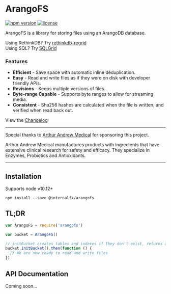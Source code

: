# ArangoFS

[![npm version](https://img.shields.io/npm/v/@internalfx/arangofs.svg)](https://www.npmjs.com/package/@internalfx/arangofs) [![license](https://img.shields.io/npm/l/@internalfx/arangofs.svg)](https://github.com/internalfx/@internalfx/arangofs/blob/master/LICENSE)

ArangoFS is a library for storing files using an ArangoDB database.

Using RethinkDB? Try [rethinkdb-regrid](https://github.com/internalfx/rethinkdb-regrid)<br>
Using SQL? Try [SQLGrid](https://github.com/internalfx/sqlgrid)

### Features

- **Efficient** - Save space with automatic inline deduplication.
- **Easy** - Read and write files as if they were on disk with developer friendly APIs.
- **Revisions** - Keeps multiple versions of files.
- **Byte-range Capable** - Supports byte ranges to allow for streaming media.
- **Consistent** - Sha256 hashes are calculated when the file is written, and verified when read back out.

View the [Changelog](https://github.com/internalfx/arangofs/blob/master/CHANGELOG.md)

---

Special thanks to [Arthur Andrew Medical](http://www.arthurandrew.com/) for sponsoring this project.

Arthur Andrew Medical manufactures products with ingredients that have extensive clinical research for safety and efficacy. They specialize in Enzymes, Probiotics and Antioxidants.

---

## Installation

Supports node v10.12+

```
npm install --save @internalfx/arangofs
```

## TL;DR

```javascript
var ArangoFS = require('arangofs')

var bucket = ArangoFS()

// initBucket creates tables and indexes if they don't exist, returns a promise.
bucket.initBucket().then(function () {
  // We are now ready to read and write files
})
```

## API Documentation

Coming soon...
